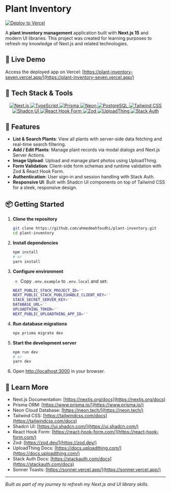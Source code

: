 # Plant Inventory

[![Deploy to Vercel](https://img.shields.io/badge/Deploy-Vercel-black?logo=vercel)](https://plant-inventory-seven.vercel.app/)

A **plant inventory management** application built with **Next.js 15** and modern UI libraries. This project was created for learning purposes to refresh my knowledge of Next.js and related technologies.

## 🚀 Live Demo

Access the deployed app on Vercel: [https://plant-inventory-seven.vercel.app/](https://plant-inventory-seven.vercel.app/)

## 🔧 Tech Stack & Tools

<p align="center">
  <!-- Core framework -->
  <a href="https://nextjs.org/">
    <img src="https://img.shields.io/badge/Next.js-black?logo=next.js" alt="Next.js" />
  </a>
  <!-- Language -->
  <a href="https://www.typescriptlang.org/">
    <img src="https://img.shields.io/badge/TypeScript-blue?logo=typescript" alt="TypeScript" />
  </a>
  <!-- ORM & DB -->
  <a href="https://prisma.io/">
    <img src="https://img.shields.io/badge/Prisma-2F2E82?logo=prisma" alt="Prisma" />
  </a>
  <a href="https://neon.tech/">
    <img src="https://img.shields.io/badge/Neon-14B8A6?logo=neon" alt="Neon" />
  </a>
  <a href="https://postgresql.org/">
    <img src="https://img.shields.io/badge/PostgreSQL-316192?logo=postgresql" alt="PostgreSQL" />
  </a>
  <!-- UI -->
  <a href="https://tailwindcss.com/">
    <img src="https://img.shields.io/badge/Tailwind_CSS-38B2AC?logo=tailwind-css" alt="Tailwind CSS" />
  </a>
  <a href="https://ui.shadcn.com/">
    <img src="https://img.shields.io/badge/Shadcn_UI-F6E05E?logo=shadcn" alt="Shadcn UI" />
  </a>
  <!-- Forms & validation -->
  <a href="https://react-hook-form.com/">
    <img src="https://img.shields.io/badge/React_Hook_Form-EC5990?logo=reacthookform" alt="React Hook Form" />
  </a>
  <a href="https://zod.dev/">
    <img src="https://img.shields.io/badge/Zod-000000?logo=zod" alt="Zod" />
  </a>
  <!-- File uploads -->
  <a href="https://uploadthing.com/">
    <img src="https://img.shields.io/badge/UploadThing-007FFF?logo=uploadthing" alt="UploadThing" />
  </a>
  <!-- Auth -->
  <a href="https://stackauth.com/">
    <img src="https://img.shields.io/badge/Stack_Auth-FF6B6B?logo=stackexchange" alt="Stack Auth" />
  </a>

</p>

## 🚀 Features

* **List & Search Plants**: View all plants with server-side data fetching and real-time search filtering.
* **Add / Edit Plants**: Manage plant records via modal dialogs and Next.js Server Actions.
* **Image Upload**: Upload and manage plant photos using UploadThing.
* **Form Validation**: Client-side form schemas and runtime validation with Zod & React Hook Form.
* **Authentication**: User sign-in and session handling with Stack Auth.
* **Responsive UI**: Built with Shadcn UI components on top of Tailwind CSS for a sleek, responsive design.

## 📦 Getting Started

1. **Clone the repository**

   ```bash
   git clone https://github.com/ahmedmahfoudhi/plant-inventory.git
   cd plant-inventory
   ```

2. **Install dependencies**

   ```bash
   npm install
   # or
   yarn install
   ```

3. **Configure environment**

   * Copy `.env.example` to `.env.local` and set:

    ```bash
    NEXT_PUBLIC_STACK_PROJECT_ID=''
    NEXT_PUBLIC_STACK_PUBLISHABLE_CLIENT_KEY=''
    STACK_SECRET_SERVER_KEY=''
    DATABASE_URL=''
    UPLOADTHING_TOKEN=''
    NEXT_PUBLIC_UPLOADTHING_APP_ID=''
    ```

4. **Run database migrations**

   ```bash
   npx prisma migrate dev
   ```

5. **Start the development server**

   ```bash
   npm run dev
   # or
   yarn dev
   ```

6. Open [http://localhost:3000](http://localhost:3000) in your browser.

## 📖 Learn More

* Next.js Documentation: [https://nextjs.org/docs](https://nextjs.org/docs)
* Prisma ORM: [https://www.prisma.io/](https://www.prisma.io/)
* Neon Cloud Database: [https://neon.tech/](https://neon.tech/)
* Tailwind CSS: [https://tailwindcss.com/docs](https://tailwindcss.com/docs)
* Shadcn UI: [https://ui.shadcn.com/](https://ui.shadcn.com/)
* React Hook Form: [https://react-hook-form.com/](https://react-hook-form.com/)
* Zod: [https://zod.dev/](https://zod.dev/)
* UploadThing Docs: [https://docs.uploadthing.com/](https://docs.uploadthing.com/)
* Stack Auth Docs: [https://stackauth.com/docs](https://stackauth.com/docs)
* Sonner Toasts: [https://sonner.vercel.app/](https://sonner.vercel.app/)

---

*Built as part of my journey to refresh my Next.js and UI library skills.*
